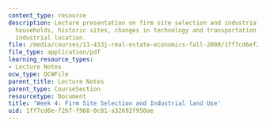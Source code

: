 ```yaml
---
content_type: resource
description: Lecture presentation on firm site selection and industrial land use,
  households, historic sites, changes in technology and transportation., and modern
  industrial location.
file: /media/courses/11-433j-real-estate-economics-fall-2008/1ff7cd6ef2b7f9680c81a32692f950ae_wk4.pdf
file_type: application/pdf
learning_resource_types:
- Lecture Notes
ocw_type: OCWFile
parent_title: Lecture Notes
parent_type: CourseSection
resourcetype: Document
title: 'Week 4: Firm Site Selection and Industrial land Use'
uid: 1ff7cd6e-f2b7-f968-0c81-a32692f950ae
---
```

